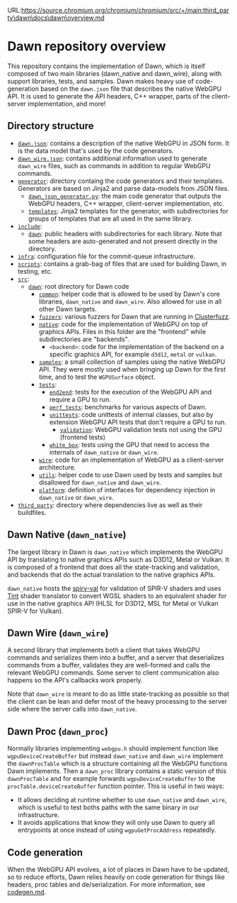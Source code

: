 URL:https://source.chromium.org/chromium/chromium/src/+/main:third_party\dawn\docs\dawn\overview.md
# Dawn repository overview

This repository contains the implementation of Dawn, which is itself composed of two main libraries (dawn_native and dawn_wire), along with support libraries, tests, and samples. Dawn makes heavy use of code-generation based on the `dawn.json` file that describes the native WebGPU API. It is used to generate the API headers, C++ wrapper, parts of the client-server implementation, and more!

## Directory structure

- [`dawn.json`](../../src/dawn/dawn.json): contains a description of the native WebGPU in JSON form. It is the data model that's used by the code generators.
- [`dawn_wire.json`](../../src/dawn/dawn_wire.json): contains additional information used to generate `dawn_wire` files, such as commands in addition to regular WebGPU commands.
- [`generator`](../../generator): directory containg the code generators and their templates. Generators are based on Jinja2 and parse data-models from JSON files.
    - [`dawn_json_generator.py`](../../generator/dawn_json_generator.py): the main code generator that outputs the WebGPU headers, C++ wrapper, client-server implementation, etc.
    - [`templates`](../../generator/templates): Jinja2 templates for the generator, with subdirectories for groups of templates that are all used in the same library.
- [`include`](../../include):
    - [`dawn`](../../include/dawn): public headers with subdirectories for each library. Note that some headers are auto-generated and not present directly in the directory.
- [`infra`](../../infra): configuration file for the commit-queue infrastructure.
- [`scripts`](../../scripts): contains a grab-bag of files that are used for building Dawn, in testing, etc.
- [`src`](../../src):
  - [`dawn`](../../src/dawn): root directory for Dawn code
      - [`common`](../../src/dawn/common): helper code that is allowed to be used by Dawn's core libraries, `dawn_native` and `dawn_wire`. Also allowed for use in all other Dawn targets.
      - [`fuzzers`](../../src/dawn/fuzzers): various fuzzers for Dawn that are running in [Clusterfuzz](https://google.github.io/clusterfuzz/).
      - [`native`](../../src/dawn/native): code for the implementation of WebGPU on top of graphics APIs. Files in this folder are the "frontend" while subdirectories are "backends".
         - `<backend>`: code for the implementation of the backend on a specific graphics API, for example `d3d12`, `metal` or `vulkan`.
      - [`samples`](../../src/dawn/samples): a small collection of samples using the native WebGPU API. They were mostly used when bringing up Dawn for the first time, and to test the `WGPUSurface` object.
      - [`tests`](../../src/dawn/tests):
        - [`end2end`](../../src/dawn/tests/end2end): tests for the execution of the WebGPU API and require a GPU to run.
        - [`perf_tests`](../../src/dawn/tests/perf_tests): benchmarks for various aspects of Dawn.
        - [`unittests`](../../src/dawn/tests/unittests): code unittests of internal classes, but also by extension WebGPU API tests that don't require a GPU to run.
          - [`validation`](../../src/dawn/tests/unittests/validation): WebGPU validation tests not using the GPU (frontend tests)
        - [`white_box`](../../src/dawn/tests/white_box): tests using the GPU that need to access the internals of `dawn_native` or `dawn_wire`.
      - [`wire`](../../src/dawn/wire): code for an implementation of WebGPU as a client-server architecture.
      - [`utils`](../../src/dawn/utils): helper code to use Dawn used by tests and samples but disallowed for `dawn_native` and `dawn_wire`.
      - [`platform`](../../src/dawn/platform): definition of interfaces for dependency injection in `dawn_native` or `dawn_wire`.
- [`third_party`](../../third_party): directory where dependencies live as well as their buildfiles.

## Dawn Native (`dawn_native`)

The largest library in Dawn is `dawn_native` which implements the WebGPU API by translating to native graphics APIs such as D3D12, Metal or Vulkan. It is composed of a frontend that does all the state-tracking and validation, and backends that do the actual translation to the native graphics APIs.

`dawn_native` hosts the [spirv-val](https://github.com/KhronosGroup/SPIRV-Tools) for validation of SPIR-V shaders and uses [Tint](https://dawn.googlesource.com/tint/) shader translator to convert WGSL shaders to an equivalent shader for use in the native graphics API (HLSL for D3D12, MSL for Metal or Vulkan SPIR-V for Vulkan).

## Dawn Wire (`dawn_wire`)

A second library that implements both a client that takes WebGPU commands and serializes them into a buffer, and a server that deserializes commands from a buffer, validates they are well-formed and calls the relevant WebGPU commands. Some server to client communication also happens so the API's callbacks work properly.

Note that `dawn_wire` is meant to do as little state-tracking as possible so that the client can be lean and defer most of the heavy processing to the server side where the server calls into `dawn_native`.

## Dawn Proc (`dawn_proc`)

Normally libraries implementing `webgpu.h` should implement function like `wgpuDeviceCreateBuffer` but instead `dawn_native` and `dawn_wire` implement the `dawnProcTable` which is a structure containing all the WebGPU functions Dawn implements. Then a `dawn_proc` library contains a static version of this `dawnProcTable` and for example forwards `wgpuDeviceCreateBuffer` to the `procTable.deviceCreateBuffer` function pointer. This is useful in two ways:

 - It allows deciding at runtime whether to use `dawn_native` and `dawn_wire`, which is useful to test boths paths with the same binary in our infrastructure.
 - It avoids applications that know they will only use Dawn to query all entrypoints at once instead of using `wgpuGetProcAddress` repeatedly.

## Code generation

When the WebGPU API evolves, a lot of places in Dawn have to be updated, so to reduce efforts, Dawn relies heavily on code generation for things like headers, proc tables and de/serialization. For more information, see [codegen.md](codegen.md).
